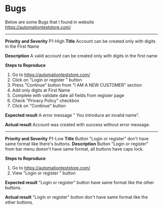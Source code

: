 # Bugs

Below are some Bugs that I found in website https://automationteststore.com/


--------------------------------------
**Priority and Severity**
P1-High
**Title**
Account can be created only with digits in the First Name

**Description**
A valid account can be created only with digits in the first name

**Steps to Reproduce**
1. Go to https://automationteststore.com/
2. Click on "Login or register " button
3. Press "Continue" button from "I AM A NEW CUSTOMER" section
4. Add only digits at First Name
5. Complete with validate date all fields from register page
6. Check "Privacy Policy" checkbox
7. Click on "Continue" button

**Expected result**
A error message " You introduce an invalid name".

**Actual result**
Account was created with success without error message.

--------------------------------------------------
**Priority and Severity**
P1-Low
**Title**
Button "Login or register" don't have same format like there's buttons.
**Description**
Button "Login or register" from bar menu doesn't have same format, all buttons have caps lock.

**Steps to Reproduce**
1. Go to https://automationteststore.com/
2. View "Login or register " button


**Expected result**
"Login or register" button have same format like the other buttons.

**Actual result**
"Login or register" button don't have same format like the other buttons.
